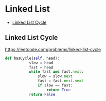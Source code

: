 # Linked List

 + [Linked List Cycle](#linked-list-cycle)
 
## Linked List Cycle

https://leetcode.com/problems/linked-list-cycle

 ```python
def hasCycle(self, head):
            slow = head
            fast = head
            while fast and fast.next:
                slow = slow.next
                fast = fast.next.next
                if slow == fast:
                    return True
            return False
 ```